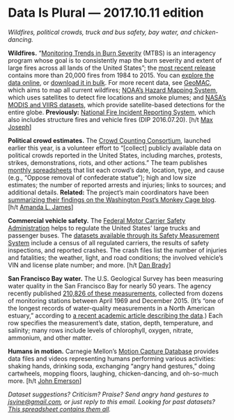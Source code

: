 Data Is Plural — 2017.10.11 edition
===================================

*Wildfires, political crowds, truck and bus safety, bay water, and chicken-dancing.*


__Wildfires.__ “[Monitoring Trends in Burn Severity](https://www.mtbs.gov/project-overview) (MTBS) is an interagency program whose goal is to consistently map the burn severity and extent of large fires across all lands of the United States”; the [most recent release](https://www.mtbs.gov/articles/announcement/data-release-may-1-2017) contains more than 20,000 fires from 1984 to 2015. You can [explore the data online](https://www.mtbs.gov/viewer/index.html), or [download it in bulk](https://www.mtbs.gov/direct-download). For more recent data, see [GeoMAC](https://www.geomac.gov/), which aims to map all current wildfires; [NOAA’s Hazard Mapping System](http://www.ospo.noaa.gov/Products/land/hms.html), which uses satellites to detect fire locations and smoke plumes; and [NASA’s MODIS and VIIRS datasets](https://earthdata.nasa.gov/earth-observation-data/near-real-time/firms/active-fire-data), which provide satellite-based detections for the entire globe. __Previously:__ [National Fire Incident Reporting System](https://tinyletter.com/data-is-plural/letters/data-is-plural-2016-07-20-edition), which also includes structure fires and vehicle fires (DIP 2016.07.20). [h/t [Max Joseph](https://github.com/mbjoseph/mtbs-data)]


__Political crowd estimates.__ The [Crowd Counting Consortium](https://sites.google.com/view/crowdcountingconsortium/about), launched earlier this year, is a volunteer effort to “[collect] publicly available data on political crowds reported in the United States, including marches, protests, strikes, demonstrations, riots, and other actions.” The team publishes [monthly spreadsheets](https://sites.google.com/view/crowdcountingconsortium/view-download-the-data?authuser=0) that list each crowd’s date, location, type, and cause (e.g., “Oppose removal of confederate statue”); high and low size estimates; the number of reported arrests and injuries; links to sources; and additional details. __Related:__ The project’s main coordinators have been [summarizing their findings on the Washington Post’s Monkey Cage blog](https://www.washingtonpost.com/news/monkey-cage/wp/2017/09/25/charlottesville-and-its-aftermath-brought-out-many-protesters-in-august-but-still-more-were-against-trump-and-his-policies/). [h/t [Amanda L. James](http://www.amandalynnjames.com/)]


__Commercial vehicle safety.__ The [Federal Motor Carrier Safety Administration](https://www.fmcsa.dot.gov/) helps to regulate the United States’ large trucks and passenger buses. The [datasets available through its Safety Measurement System](https://ai.fmcsa.dot.gov/SMS/Tools/Downloads.aspx) include a census of all regulated carriers, the results of safety inspections, and reported crashes. The crash files list the number of injuries and fatalities; the weather, light, and road conditions; the involved vehicle’s VIN and license plate number; and more. [h/t [Dan Brady](http://danjbrady.com/)]


__San Francisco Bay water.__ The U.S. Geological Survey has been measuring water quality in the San Francisco Bay for nearly 50 years. The agency recently published [210,826 of these measurements](https://www.sciencebase.gov/catalog/item/5841f97ee4b04fc80e518d9f), collected from dozens of monitoring stations between April 1969 and December 2015. (It’s “one of the longest records of water-quality measurements in a North American estuary,” according to [a recent academic article describing the data](https://www.nature.com/articles/sdata201798).) Each row specifies the measurement’s date, station, depth, temperature, and salinity; many rows include levels of chlorophyll, oxygen, nitrate, ammonium, and other matter.


__Humans in motion.__ Carnegie Mellon’s [Motion Capture Database](http://mocap.cs.cmu.edu/) provides data files and videos representing humans performing various activities: shaking hands, drinking soda, exchanging “angry hand gestures,” doing cartwheels, mopping floors, laughing, chicken-dancing, and oh-so-much more. [h/t [John Emerson](https://backspace.com)]


*Dataset suggestions? Criticism? Praise? Send angry hand gestures to <jsvine@gmail.com>, or just reply to this email. Looking for past datasets? [This spreadsheet contains them all](https://docs.google.com/spreadsheets/d/1wZhPLMCHKJvwOkP4juclhjFgqIY8fQFMemwKL2c64vk).*